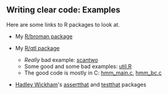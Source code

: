 ## Writing clear code: Examples

Here are some links to R packages to look at.

- My [R/broman package](https://github.com/kbroman/broman)

- My [R/qtl package](https://github.com/kbroman/qtl)

  - _Really_ bad example:
    [scantwo](https://github.com/kbroman/qtl/blob/master/R/scantwo.R)
  - Some good and some bad examples:
    [util.R](https://github.com/kbroman/qtl/blob/master/R/util.R)
  - The good code is mostly in C:
    [hmm_main.c](https://github.com/kbroman/qtl/blob/master/src/hmm_main.c), 
    [hmm_bc.c](https://github.com/kbroman/qtl/blob/master/src/hmm_bc.c)

- [Hadley Wickham](http://had.co.nz/)'s [assertthat](https://github.com/hadley/assertthat) and
  [testthat](https://github.com/hadley/testthat) packages
